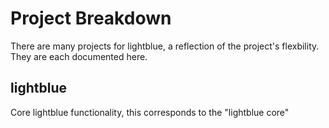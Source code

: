 # Project Breakdown

There are many projects for lightblue, a reflection of the project's flexbility.  They are each documented here.

## lightblue
Core lightblue functionality, this corresponds to the "lightblue core"
